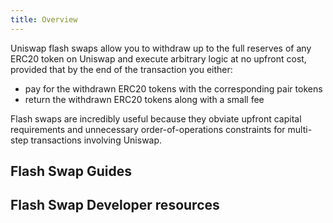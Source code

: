 ```yaml
---
title: Overview
---
```


Uniswap flash swaps allow you to withdraw up to the full reserves of any ERC20 token on Uniswap and execute arbitrary logic at no upfront cost, provided that by the end of the transaction you either:

- pay for the withdrawn ERC20 tokens with the corresponding pair tokens
- return the withdrawn ERC20 tokens along with a small fee

Flash swaps are incredibly useful because they obviate upfront capital requirements and unnecessary order-of-operations constraints for multi-step transactions involving Uniswap.

## Flash Swap Guides

<div style={{display: 'flex', flexDirection: 'row', justifyContent:'flex-start', marginBottom: '2rem'}}>
<InlineCard title="Anatony of a flash swap" tag="guide" description="Trade tokens, add liquidity and create pools." to="/docs/v2/flash-swaps/anatomy-of-a-flash-swap/" />
<InlineCard title="No-Capital Arbitrage" tag="use case" description="Trade tokens, add liquidity and create pools." to="/docs/v2/flash-swaps/no-capital-arbitrage" />
<InlineCard title="Instant Leverage" tag="use case" description="Trade tokens, add liquidity and create pools." to="/docs/v2/flash-swaps/instant-leverage" />

</div>

## Flash Swap Developer resources

<InlineBoxLink title="Solidity Example" href="https://github.com/Uniswap/uniswap-v2-periphery/blob/master/contracts/examples/ExampleFlashSwap.sol" />
<InlineBoxLink title="SDK Swap reference" href="https://github.com/Uniswap/uniswap-v2-periphery/blob/master/contracts/examples/ExampleFlashSwap.sol" />

<!-- ## Capital Free Arbitrage -->
<!--
An example use case for flash swaps is capital-free arbitrage. Imagine a scenario where you could sell 200 DAI for 1 ETH on Uniswap, and 1 ETH for 220 DAI on Oasis for a profit of 20 DAI. Unfortunately, you don't have any DAI in your wallet.

With flash swaps, you could optimistically withdraw 1 ETH from Uniswap, sell it on Oasis for 220 DAI, and then pay for the ETH on Uniswap with 200 of the DAI you just purchased (plus the standard 0.3% LP fee), all in one transaction.

Uniswap lets you "borrow" the tokens because a successful transaction execution on your end guarantees that you'll pay for and/or return a satisfactory quantity of tokens to Uniswap.

<InlineBoxLink title="Guide to No-Capital Arbitrage" to="/docs/v2/flash-swaps/no-capital-arbitrage" />

## Instant Leverage

Another example is improving the efficiency of repeated uses of lending protocols to achieve a leveraged position, using Uniswap for ERC20 token conversions. Without flash swaps, this could be done in the following way:

- add ETH to Maker
- borrow DAI from Maker against the ETH collateral
- swap the DAI for ETH on Uniswap
- repeat steps 1–3 multiple times until you reach desired leverage

With flash swaps, you could pre-calculate exactly how much ETH the final leveraged position would require, subtract this from the principal, withdraw that from Uniswap, deposit it into Maker, draw DAI against the collateral, and repay Uniswap in a single transaction.

<InlineBoxLink title="Guide to Instant Leverage" to="/docs/v2/flash-swaps/instant-leverage" /> -->
